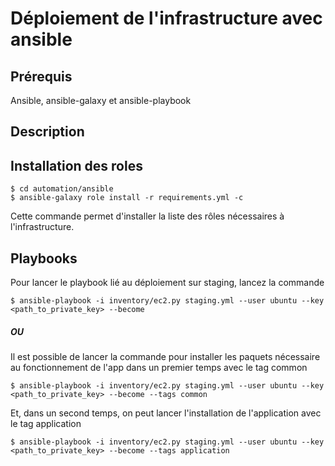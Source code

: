 # Déploiement de l'infrastructure avec ansible

## Prérequis

Ansible, ansible-galaxy et ansible-playbook

## Description

## Installation des roles
```
$ cd automation/ansible
$ ansible-galaxy role install -r requirements.yml -c
```
Cette commande permet d'installer la liste des rôles nécessaires à l'infrastructure. 

## Playbooks

Pour lancer le playbook lié au déploiement sur staging, lancez la commande
```
$ ansible-playbook -i inventory/ec2.py staging.yml --user ubuntu --key <path_to_private_key> --become
```

##### OU

Il est possible de lancer la commande pour installer les paquets nécessaire au fonctionnement de l'app dans un premier temps avec le tag common
```
$ ansible-playbook -i inventory/ec2.py staging.yml --user ubuntu --key <path_to_private_key> --become --tags common
```

Et, dans un second temps, on peut lancer l'installation de l'application avec le tag application
```
$ ansible-playbook -i inventory/ec2.py staging.yml --user ubuntu --key <path_to_private_key> --become --tags application
```
### 